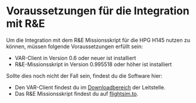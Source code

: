 # Voraussetzungen für die Integration mit R&E

Um die Integration mit dem R&E Missionsskript für die HPG H145 nutzen zu können, müssen folgende Voraussetzungen erfüllt sein:

- VAR-Client in Version 0.6 oder neuer ist installiert
- R&E-Missionsskript in Version 0.995518 oder höher ist installiert

Sollte dies noch nicht der Fall sein, findest du die Software hier:

- Den VAR-Client findest du im [Downloadbereich](https://lst.virtualairrescue.com/resources) der Leitstelle.
- Das R&E Missionsskript findest du auf [flightsim.to](https://flightsim.to/file/44159/hpg-airbus-h145-action-pack-hems-random-and-anywhere-mission).
